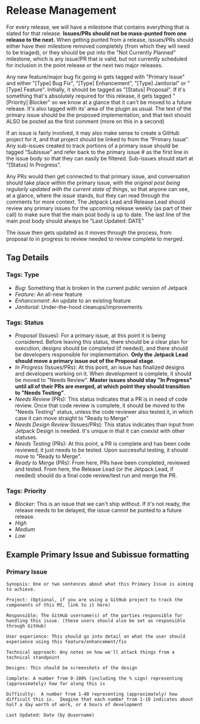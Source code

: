 # Release Management

For every release, we will have a milestone that contains everything that is slated for that release.  <strong>Issues/PRs should not be mass-punted from one release to the next.</strong>  When getting punted from a release, issues/PRs should either have their milestone removed completely (from which they will need to be triaged), or they should be put into the "Not Currently Planned" milestone, which is any issue/PR that is valid, but not currently scheduled for inclusion in the point release or the next two major releases.

Any new feature/major bug fix going in gets tagged with "Primary Issue" and either "[Type] Bug Fix", "[Type] Enhancement", "[Type] Janitorial" or "[Type] Feature".  Initially, it should be tagged as "[Status] Proposal". If it's something that's absolutely required for this release, it gets tagged "[Priority] Blocker" so we know at a glance that it can't be moved to a future release.  It's also tagged with its' area of the plugin as usual.  The text of the primary issue should be the proposed implementation, and that text should ALSO be posted as the first comment (more on this in a second)

If an issue is fairly involved, it may also make sense to create a GitHub project for it, and that project should be linked to from the “Primary Issue”.  Any sub-issues created to track portions of a primary issue should be tagged “Subissue” and refer back to the primary issue # as the first line in the issue body so that they can easily be filtered.  Sub-issues should start at "[Status] In Progress".

Any PRs would then get connected to that primary issue, and conversation should take place within the primary issue, with the <em>original post being regularly updated with the current state of things</em>, so that anyone can see, at a glance, where the issue stands, but they can read through the comments for more context.  The Jetpack Lead and Release Lead should review any primary issues for the upcoming release weekly (as part of their call) to make sure that the main post body is up to date.  The last line of the main post body should always be “Last Updated: DATE"

The issue then gets updated as it moves through the process, from proposal to in progress to review needed to review complete to merged.

## Tag Details

### Tags: Type


- <em>Bug</em>: Something that is broken in the current public version of Jetpack
- <em>Feature</em>: An all-new feature
- <em>Enhancement</em>: An update to an existing feature
- <em>Janitorial</em>: Under-the-hood cleanups/improvements

### Tags: Status

- <em>Proposal</em> (Issues): For a primary issue, at this point it is being considered. Before leaving this status, there should be a clear plan for execution, designs should be completed (if needed), and there should be developers responsible for implementation. <strong>Only the Jetpack Lead should move a primary issue out of the Proposal stage</strong>.
- <em>In Progress</em> (Issues/PRs): At this point, an issue has finalized designs and developers working on it.  When development is complete, it should be moved to "Needs Review".  <strong>Master issues should stay "In Progress" until all of their PRs are merged, at which point they should transition to "Needs Testing"</strong>.
- <em>Needs Review</em> (PRs): This status indicates that a PR is in need of code review. Once that code review is complete, it should be moved to the "Needs Testing" status, unless the code reviewer also tested it, in which case it can move straight to "Ready to Merge"
- <em>Needs Design Review</em> (Issues/PRs): This status indicates than input from Jetpack Design is needed.  It's unique in that it can coexist with other statuses.
- <em>Needs Testing</em> (PRs): At this point, a PR is complete and has been code reviewed, it just needs to be tested. Upon successful testing, it should move to "Ready to Merge".
- <em>Ready to Merge</em> (PRs): From here, PRs have been completed, reviewed and tested.  From here, the Release Lead (or the Jetpack Lead, if needed) should do a final code review/test run and merge the PR.

### Tags: Priority


- <em>Blocker</em>: This is an issue that we can't ship without.  If it's not ready, the release needs to be delayed, the issue cannot be punted to a future release.
- <em>High</em>
- <em>Medium</em>
- <em>Low</em>


## Example Primary Issue and Subissue formatting

### Primary Issue

```
Synopsis: One or two sentences about what this Primary Issue is aiming to achieve.

Project: (Optional, if you are using a GitHub project to track the components of this MI, link to it here)

Responsible: The GitHub username(s) of the parties responsible for handling this issue. (these users should also be set as responsible through GitHub)

User experience: This should go into detail on what the user should experience using this feature/enhancement/fix

Technical approach: Any notes on how we'll attack things from a technical standpoint

Designs: This should be screenshots of the design

Complete: A number from 0-100% (including the % sign) representing (approximately) how far along this is

Difficulty:  A number from 1-40 representing (approximately) how difficult this is.  Imagine that each number from 1-10 indicates about half a day worth of work, or 4 hours of development

Last Updated: Date (by @username)
```
